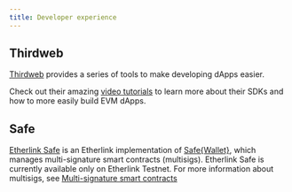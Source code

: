 ```yaml
---
title: Developer experience
---
```


## Thirdweb

[Thirdweb](https://thirdweb.com/) provides a series of tools to make developing dApps easier.

Check out their amazing [video tutorials](https://www.youtube.com/watch?v=0DQqtxoMw1E&list=PLhkjr9MPgk0w9CE9HWKUwUfxfxLZQfRnx) to learn more about their SDKs and how to more easily build EVM dApps.

## Safe

[Etherlink Safe](https://safe.etherlink.com) is an Etherlink implementation of [Safe\{Wallet\}](https://github.com/safe-global/safe-wallet-web), which manages multi-signature smart contracts (multisigs).
Etherlink Safe is currently available only on Etherlink Testnet.
For more information about multisigs, see [Multi-signature smart contracts](https://docs.tezos.com/smart-contracts/multisig)
